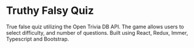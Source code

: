# Truthy Falsy Quiz

True false quiz utilizing the Open Trivia DB API. The game allows users to select difficulty, and number of questions. Built using React, Redux, Immer, Typescript and Bootstrap.
